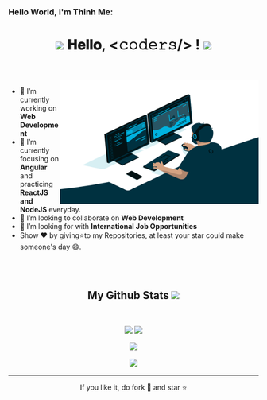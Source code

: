 <!--
**ThinhMDITPTIT/ThinhMDITPTIT** is a ✨ _special_ ✨ repository because its `README.md` (this file) appears on your GitHub profile.

Here are some ideas to get you started:

- 🔭 I’m currently working on ...
- 🌱 I’m currently learning ...
- 👯 I’m looking to collaborate on ...
- 🤔 I’m looking for help with ...
- 💬 Ask me about ...
- 📫 How to reach me: ...
- 😄 Pronouns: ...
- ⚡ Fun fact: ...
-->

### Hello World, I'm Thinh Me:

<h1 align="center">
  <a target="_blank">
    <img src="https://github.com/JayantGoel001/JayantGoel001/blob/master/GIF/Earth.gif" width="24px" style="max-width:100%;">
  </a>
  𝐇𝐞𝐥𝐥𝐨, &lt;𝚌𝚘𝚍𝚎𝚛𝚜/&gt; !
  <a target="_blank">
    <img src="https://github.com/JayantGoel001/JayantGoel001/blob/master/GIF/Hi.gif" width="40px" />
  </a>
</h1>

<br/>
<br/>
<a target="_blank">
  <img align="right" height="250" width="400" alt="GIF" src="https://github.com/ThinhMDITPTIT/ThinhMDITPTIT/blob/main/images/code.gif">
</a>

- 🔭 I’m currently working on **Web Development**
- 🌱 I’m currently focusing on **Angular** and practicing **ReactJS and NodeJS** everyday.
- 👯 I’m looking to collaborate on **Web Development**
- 🤔 I’m looking for with **International Job Opportunities**
- Show ❤ by giving⭐to my Repositories, at least your star could make someone's day 😄.


<br/>
<br/>
<h2 align="center">
  My Github Stats <img src="https://media.giphy.com/media/xUA7aZeLE2e0P7Znz2/giphy.gif" width="50">
</h2>
<!--
<div>
  <div>
    <a href="https://github.com/ThinhMDITPTIT">
      <img align="center" src="https://github-readme-stats.vercel.app/api?username=ThinhMDITPTIT&theme=darcula&show_icons=true" />
    </a>
  </div>
  <div>
    <a href="https://github.com/ThinhMDITPTIT">
      <img align="center" src="https://github-readme-streak-stats.herokuapp.com/?user=ThinhMDITPTIT&theme=darcula" />
    </a>
  </div>
</div>
-->
<br>

<p align = "center">
  <img  src = "https://github-readme-stats.vercel.app/api?username=ThinhMDITPTIT&show_icons=true&theme=radical&line_height=27">
  <img src = "https://github-readme-stats.vercel.app/api/top-langs/?username=ThinhMDITPTIT&hide=jupyter%20notebook&theme=radical">
</p>

<p align = "center">
  <img  src="https://github-readme-streak-stats.herokuapp.com/?user=ThinhMDITPTIT&show_icons=true&locale=en&layout=compact&theme=radical&line_height=0" />
</p> 

<p align = "center">
  <img src="https://activity-graph.herokuapp.com/graph?username=ThinhMDITPTIT&theme=redical">
</p> 
<hr>
<p align="center">If you like it, do fork 🍴 and star ⭐</p>





